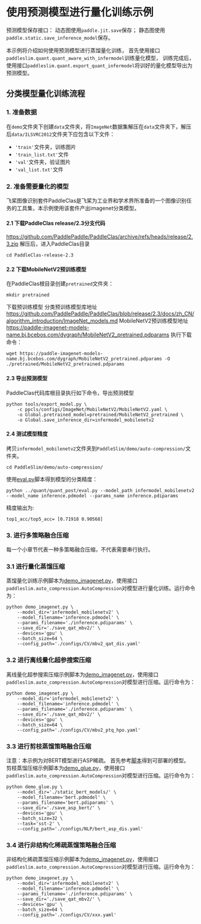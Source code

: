 # 使用预测模型进行量化训练示例

预测模型保存接口：
动态图使用``paddle.jit.save``保存；
静态图使用``paddle.static.save_inference_model``保存。

本示例将介绍如何使用预测模型进行蒸馏量化训练，
首先使用接口``paddleslim.quant.quant_aware_with_infermodel``训练量化模型，
训练完成后，使用接口``paddleslim.quant.export_quant_infermodel``将训好的量化模型导出为预测模型。

## 分类模型量化训练流程

### 1. 准备数据

在``demo``文件夹下创建``data``文件夹，将``ImageNet``数据集解压在``data``文件夹下，解压后``data/ILSVRC2012``文件夹下应包含以下文件：
- ``'train'``文件夹，训练图片
- ``'train_list.txt'``文件
- ``'val'``文件夹，验证图片
- ``'val_list.txt'``文件

### 2. 准备需要量化的模型

飞桨图像识别套件PaddleClas是飞桨为工业界和学术界所准备的一个图像识别任务的工具集，本示例使用该套件产出imagenet分类模型。
#### 2.1 下载PaddleClas release/2.3分支代码
<https://github.com/PaddlePaddle/PaddleClas/archive/refs/heads/release/2.3.zip>
解压后，进入PaddleClas目录
```
cd PaddleClas-release-2.3
```
#### 2.2 下载MobileNetV2预训练模型
在PaddleClas根目录创建``pretrained``文件夹：
```
mkdir pretrained
```

下载预训练模型
分类预训练模型库地址 <https://github.com/PaddlePaddle/PaddleClas/blob/release/2.3/docs/zh_CN/algorithm_introduction/ImageNet_models.md>
MobileNetV2预训练模型地址 <https://paddle-imagenet-models-name.bj.bcebos.com/dygraph/MobileNetV2_pretrained.pdparams>
执行下载命令：
```
wget https://paddle-imagenet-models-name.bj.bcebos.com/dygraph/MobileNetV2_pretrained.pdparams -O ./pretrained/MobileNetV2_pretrained.pdparams
```

#### 2.3 导出预测模型
PaddleClas代码库根目录执行如下命令，导出预测模型
```
python tools/export_model.py \
    -c ppcls/configs/ImageNet/MobileNetV2/MobileNetV2.yaml \
    -o Global.pretrained_model=pretrained/MobileNetV2_pretrained \
    -o Global.save_inference_dir=infermodel_mobilenetv2
```
#### 2.4 测试模型精度
拷贝``infermodel_mobilenetv2``文件夹到``PaddleSlim/demo/auto-compression/``文件夹。
```
cd PaddleSlim/demo/auto-compression/
```
使用[eval.py](../quant/quant_post/eval.py)脚本得到模型的分类精度：
```
python ../quant/quant_post/eval.py --model_path infermodel_mobilenetv2 --model_name inference.pdmodel --params_name inference.pdiparams
```
精度输出为:
```
top1_acc/top5_acc= [0.71918 0.90568]
```

### 3. 进行多策略融合压缩

每一个小章节代表一种多策略融合压缩，不代表需要串行执行。

### 3.1 进行量化蒸馏压缩
蒸馏量化训练示例脚本为[demo_imagenet.py](./demo_imagenet.py)，使用接口``paddleslim.auto_compression.AutoCompression``对模型进行量化训练。运行命令为：
```
python demo_imagenet.py \
    --model_dir='infermodel_mobilenetv2' \
    --model_filename='inference.pdmodel' \
    --params_filename='./inference.pdiparams' \
    --save_dir='./save_qat_mbv2/' \
    --devices='gpu' \
    --batch_size=64 \
    --config_path='./configs/CV/mbv2_qat_dis.yaml'
```

### 3.2 进行离线量化超参搜索压缩
离线量化超参搜索压缩示例脚本为[demo_imagenet.py](./demo_imagenet.py)，使用接口``paddleslim.auto_compression.AutoCompression``对模型进行压缩。运行命令为：
```
python demo_imagenet.py \
    --model_dir='infermodel_mobilenetv2' \
    --model_filename='inference.pdmodel' \
    --params_filename='./inference.pdiparams' \
    --save_dir='./save_qat_mbv2/' \
    --devices='gpu' \
    --batch_size=64 \
    --config_path='./configs/CV/mbv2_ptq_hpo.yaml'
```

### 3.3 进行剪枝蒸馏策略融合压缩
注意：本示例为对BERT模型进行ASP稀疏。
首先参考[脚本](https://github.com/PaddlePaddle/PaddleNLP/tree/develop/examples/language_model/bert#%E9%A2%84%E6%B5%8B)得到可部署的模型。
剪枝蒸馏压缩示例脚本为[demo_glue.py](./demo_glue.py)，使用接口``paddleslim.auto_compression.AutoCompression``对模型进行压缩。运行命令为：
```
python demo_glue.py \
    --model_dir='./static_bert_models/' \
    --model_filename='bert.pdmodel' \
    --params_filename='bert.pdiparams' \
    --save_dir='./save_asp_bert/' \
    --devices='gpu' \
    --batch_size=32 \
    --task='sst-2' \
    --config_path='./configs/NLP/bert_asp_dis.yaml'
```

### 3.4 进行非结构化稀疏蒸馏策略融合压缩
非结构化稀疏蒸馏压缩示例脚本为[demo_imagenet.py](./demo_imagenet.py)，使用接口``paddleslim.auto_compression.AutoCompression``对模型进行压缩。运行命令为：
```
python demo_imagenet.py \
    --model_dir='infermodel_mobilenetv2' \
    --model_filename='inference.pdmodel' \
    --params_filename='./inference.pdiparams' \
    --save_dir='./save_qat_mbv2/' \
    --devices='gpu' \
    --batch_size=64 \
    --config_path='./configs/CV/xxx.yaml'
```
